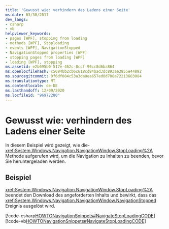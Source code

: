 ```yaml
---
title: 'Gewusst wie: verhindern des Ladens einer Seite'
ms.date: 03/30/2017
dev_langs:
- csharp
- vb
helpviewer_keywords:
- pages [WPF], stopping from loading
- methods [WPF], Stoploading
- events [WPF], NavigationStopped
- NavigationStopped properties [WPF]
- stopping pages from loading [WPF]
- loading [WPF], stopping
ms.assetid: e2b695b0-517e-462c-8ccf-90cc8d6ba864
ms.openlocfilehash: c5694bb2cb6c618cd84bad3dc893ae3855e44892
ms.sourcegitcommit: 9f6df084c53a3da0ea657ed0d708a72213683084
ms.translationtype: MT
ms.contentlocale: de-DE
ms.lasthandoff: 12/09/2020
ms.locfileid: "96972280"
---
```

# <a name="how-to-stop-a-page-from-loading"></a>Gewusst wie: verhindern des Ladens einer Seite
In diesem Beispiel wird gezeigt, wie die- <xref:System.Windows.Navigation.NavigationWindow.StopLoading%2A> Methode aufgerufen wird, um die Navigation zu Inhalten zu beenden, bevor Sie heruntergeladen werden.  
  
## <a name="example"></a>Beispiel  
 <xref:System.Windows.Navigation.NavigationWindow.StopLoading%2A> beendet den Download des angeforderten Inhalts und bewirkt, dass das <xref:System.Windows.Navigation.NavigationWindow.NavigationStopped> Ereignis ausgelöst wird.  
  
 [!code-csharp[HOWTONavigationSnippets#NavigateStopLoadingCODE](~/samples/snippets/csharp/VS_Snippets_Wpf/HOWTONavigationSnippets/CSharp/MainWindow.xaml.cs#navigatestoploadingcode)]
 [!code-vb[HOWTONavigationSnippets#NavigateStopLoadingCODE](~/samples/snippets/visualbasic/VS_Snippets_Wpf/HOWTONavigationSnippets/visualbasic/mainwindow.xaml.vb#navigatestoploadingcode)]
